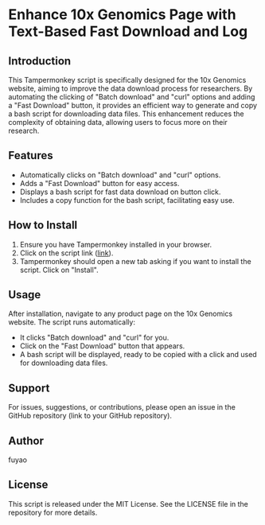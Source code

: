 # Enhance 10x Genomics Page with Text-Based Fast Download and Log

## Introduction
This Tampermonkey script is specifically designed for the 10x Genomics website, aiming to improve the data download process for researchers. By automating the clicking of "Batch download" and "curl" options and adding a "Fast Download" button, it provides an efficient way to generate and copy a bash script for downloading data files. This enhancement reduces the complexity of obtaining data, allowing users to focus more on their research.

## Features
- Automatically clicks on "Batch download" and "curl" options.
- Adds a "Fast Download" button for easy access.
- Displays a bash script for fast data download on button click.
- Includes a copy function for the bash script, facilitating easy use.

## How to Install
1. Ensure you have Tampermonkey installed in your browser.
2. Click on the script link ([link](https://raw.githubusercontent.com/aqlkzf/download_10Xdata/main/download_script.js)).
3. Tampermonkey should open a new tab asking if you want to install the script. Click on "Install".

## Usage
After installation, navigate to any product page on the 10x Genomics website. The script runs automatically:
- It clicks "Batch download" and "curl" for you.
- Click on the "Fast Download" button that appears.
- A bash script will be displayed, ready to be copied with a click and used for downloading data files.

## Support
For issues, suggestions, or contributions, please open an issue in the GitHub repository (link to your GitHub repository).

## Author
fuyao

## License
This script is released under the MIT License. See the LICENSE file in the repository for more details.
